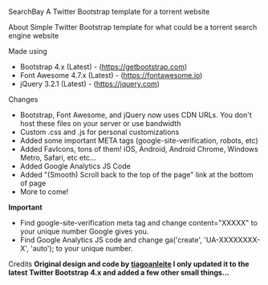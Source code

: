 SearchBay
A Twitter Bootstrap template for a torrent website

About
Simple Twitter Bootstrap template for what could be a torrent search engine website 

Made using
- Bootstrap 4.x (Latest) - (https://getbootstrap.com)
- Font Awesome 4.7.x (Latest) - (https://fontawesome.io)
- jQuery 3.2.1 (Latest) - (https://jquery.com)

Changes
- Bootstrap, Font Awesome, and jQuery now uses CDN URLs. You don't host these files on your server or use bandwidth
- Custom .css and .js for personal customizations
- Added some important META tags (google-site-verification, robots, etc)
- Added FavIcons, tons of them! iOS, Android, Android Chrome, Windows Metro, Safari, etc etc...
- Added Google Analytics JS Code
- Added "(Smooth) Scroll back to the top of the page" link at the bottom of page
- More to come!

**Important**
- Find google-site-verification meta tag and change content="XXXXX" to your unique number Google gives you.
- Find Google Analytics JS code and change ga('create', 'UA-XXXXXXXX-X', 'auto'); to your unique number.

Credits
**Original design and code by [tiagoanleite](https://github.com/tiagoanleite/searchbay)
I only updated it to the latest Twitter Bootstrap 4.x and added a few other small things...**
